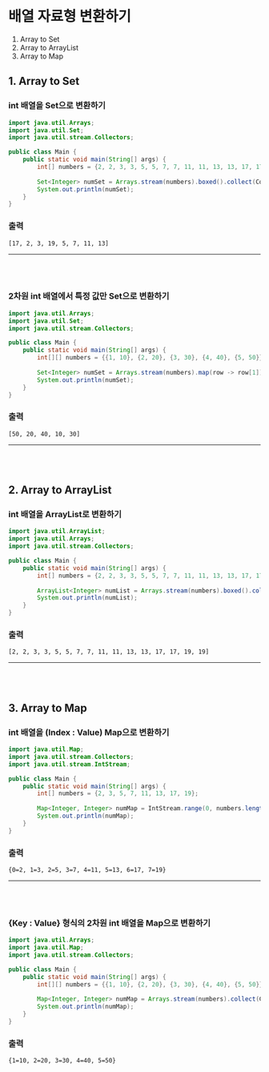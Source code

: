 # 배열 자료형 변환하기
1. Array to Set
2. Array to ArrayList
3. Array to Map
## 1. Array to Set
### int 배열을 Set으로 변환하기
```java
import java.util.Arrays;
import java.util.Set;
import java.util.stream.Collectors;

public class Main {
    public static void main(String[] args) {
        int[] numbers = {2, 2, 3, 3, 5, 5, 7, 7, 11, 11, 13, 13, 17, 17, 19, 19};
        
        Set<Integer> numSet = Arrays.stream(numbers).boxed().collect(Collectors.toSet());
        System.out.println(numSet);
    }
}
```
### 출력
```[17, 2, 3, 19, 5, 7, 11, 13]```

---
<br></br>
### 2차원 int 배열에서 특정 값만 Set으로 변환하기
```java
import java.util.Arrays;
import java.util.Set;
import java.util.stream.Collectors;

public class Main {
    public static void main(String[] args) {
        int[][] numbers = {{1, 10}, {2, 20}, {3, 30}, {4, 40}, {5, 50}};
        
        Set<Integer> numSet = Arrays.stream(numbers).map(row -> row[1]).collect(Collectors.toSet());
        System.out.println(numSet);
    }
}
```
### 출력
```[50, 20, 40, 10, 30]```

---
<br></br>
## 2. Array to ArrayList
### int 배열을 ArrayList로 변환하기
```java
import java.util.ArrayList;
import java.util.Arrays;
import java.util.stream.Collectors;

public class Main {
    public static void main(String[] args) {
        int[] numbers = {2, 2, 3, 3, 5, 5, 7, 7, 11, 11, 13, 13, 17, 17, 19, 19};
        
        ArrayList<Integer> numList = Arrays.stream(numbers).boxed().collect(Collectors.toCollection(ArrayList::new));
        System.out.println(numList);
    }
}
```
### 출력
```[2, 2, 3, 3, 5, 5, 7, 7, 11, 11, 13, 13, 17, 17, 19, 19]```

---
<br></br>
## 3. Array to Map
### int 배열을 (Index : Value) Map으로 변환하기
```java
import java.util.Map;
import java.util.stream.Collectors;
import java.util.stream.IntStream;

public class Main {
    public static void main(String[] args) {
        int[] numbers = {2, 3, 5, 7, 11, 13, 17, 19};
        
        Map<Integer, Integer> numMap = IntStream.range(0, numbers.length).boxed().collect(Collectors.toMap(i -> i, i -> numbers[i]));
        System.out.println(numMap);
    }
}
```
### 출력
```{0=2, 1=3, 2=5, 3=7, 4=11, 5=13, 6=17, 7=19}```

---
<br></br>
### {Key : Value} 형식의 2차원 int 배열을 Map으로 변환하기
```java
import java.util.Arrays;
import java.util.Map;
import java.util.stream.Collectors;

public class Main {
    public static void main(String[] args) {
        int[][] numbers = {{1, 10}, {2, 20}, {3, 30}, {4, 40}, {5, 50}};
        
        Map<Integer, Integer> numMap = Arrays.stream(numbers).collect(Collectors.toMap(row -> row[0], row -> row[1]));
        System.out.println(numMap);
    }
}
```
### 출력
```{1=10, 2=20, 3=30, 4=40, 5=50}```
